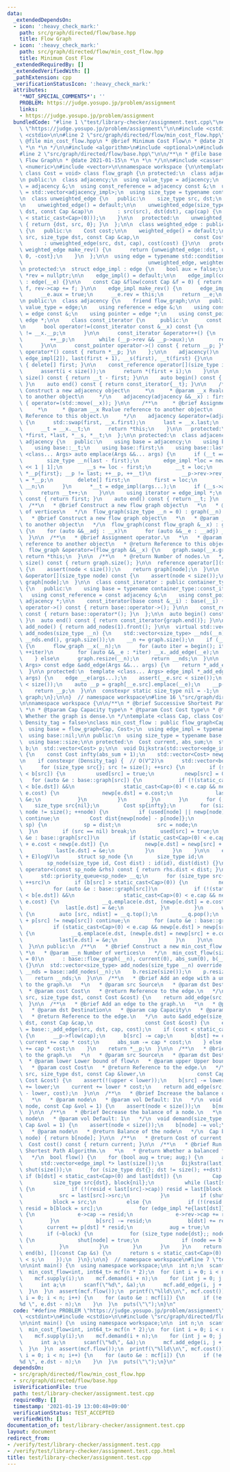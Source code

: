```yaml
---
data:
  _extendedDependsOn:
  - icon: ':heavy_check_mark:'
    path: src/graph/directed/flow/base.hpp
    title: Flow Graph
  - icon: ':heavy_check_mark:'
    path: src/graph/directed/flow/min_cost_flow.hpp
    title: Minimum Cost Flow
  _extendedRequiredBy: []
  _extendedVerifiedWith: []
  _pathExtension: cpp
  _verificationStatusIcon: ':heavy_check_mark:'
  attributes:
    '*NOT_SPECIAL_COMMENTS*': ''
    PROBLEM: https://judge.yosupo.jp/problem/assignment
    links:
    - https://judge.yosupo.jp/problem/assignment
  bundledCode: "#line 1 \"test/library-checker/assignment.test.cpp\"\n#define PROBLEM\
    \ \"https://judge.yosupo.jp/problem/assignment\"\n\n#include <cstdint>\n#include\
    \ <cstdio>\n\n#line 2 \"src/graph/directed/flow/min_cost_flow.hpp\"\n\n/**\n *\
    \ @file min_cost_flow.hpp\n * @brief Minimum Cost Flow\n * @date 2021-01-15\n\
    \ *\n *\n */\n\n#include <algorithm>\n#include <optional>\n#include <queue>\n\n\
    #line 2 \"src/graph/directed/flow/base.hpp\"\n\n/**\n * @file base.hpp\n * @brief\
    \ Flow Graph\n * @date 2021-01-15\n *\n *\n */\n\n#include <cassert>\n#include\
    \ <numeric>\n#include <vector>\n\nnamespace workspace {\n\ntemplate <class Cap,\
    \ class Cost = void> class flow_graph {\n protected:\n  class adjacency_impl;\n\
    \n public:\n  class adjacency;\n  using value_type = adjacency;\n  using reference\
    \ = adjacency &;\n  using const_reference = adjacency const &;\n  using container_type\
    \ = std::vector<adjacency_impl>;\n  using size_type = typename container_type::size_type;\n\
    \n  class unweighted_edge {\n   public:\n    size_type src, dst;\n    Cap cap;\n\
    \n    unweighted_edge() = default;\n\n    unweighted_edge(size_type src, size_type\
    \ dst, const Cap &cap)\n        : src(src), dst(dst), cap(cap) {\n      assert(!(cap\
    \ < static_cast<Cap>(0)));\n    }\n\n   protected:\n    unweighted_edge make_rev()\
    \ { return {dst, src, 0}; }\n  };\n\n  class weighted_edge : public unweighted_edge\
    \ {\n   public:\n    Cost cost;\n\n    weighted_edge() = default;\n\n    weighted_edge(size_type\
    \ src, size_type dst, const Cap &cap,\n                  const Cost &cost)\n \
    \       : unweighted_edge(src, dst, cap), cost(cost) {}\n\n   protected:\n   \
    \ weighted_edge make_rev() {\n      return {unweighted_edge::dst, unweighted_edge::src,\
    \ 0, -cost};\n    }\n  };\n\n  using edge = typename std::conditional<std::is_void<Cost>::value,\n\
    \                                         unweighted_edge, weighted_edge>::type;\n\
    \n protected:\n  struct edge_impl : edge {\n    bool aux = false;\n    edge_impl\
    \ *rev = nullptr;\n\n    edge_impl() = default;\n\n    edge_impl(const edge &__e)\
    \ : edge(__e) {}\n\n    const Cap &flow(const Cap &f = 0) { return edge::cap -=\
    \ f, rev->cap += f; }\n\n    edge_impl make_rev() {\n      edge_impl __e = edge::make_rev();\n\
    \      __e.aux = true;\n      __e.rev = this;\n      return __e;\n    }\n  };\n\
    \n public:\n  class adjacency {\n    friend flow_graph;\n\n   public:\n    using\
    \ value_type = edge;\n    using reference = edge &;\n    using const_reference\
    \ = edge const &;\n    using pointer = edge *;\n    using const_pointer = const\
    \ edge *;\n\n    class const_iterator {\n     public:\n      const edge_impl *__p;\n\
    \n      bool operator!=(const_iterator const &__x) const {\n        return __p\
    \ != __x.__p;\n      }\n\n      const_iterator &operator++() {\n        do\n \
    \         ++__p;\n        while (__p->rev && __p->aux);\n        return *this;\n\
    \      }\n\n      const_pointer operator->() const { return __p; }\n\n      const_reference\
    \ operator*() const { return *__p; }\n    };\n\n    adjacency()\n        : first(new\
    \ edge_impl[2]), last(first + 1), __s(first), __t(first) {}\n\n    ~adjacency()\
    \ { delete[] first; }\n\n    const_reference operator[](size_type i) const {\n\
    \      assert(i < size());\n      return *(first + i);\n    }\n\n    size_type\
    \ size() const { return __t - first; }\n\n    auto begin() const { return const_iterator{__s};\
    \ }\n    auto end() const { return const_iterator{__t}; }\n\n    /**\n     * @brief\
    \ Construct a new adjacency object\n     *\n     * @param __x Rvalue reference\
    \ to another object\n     */\n    adjacency(adjacency &&__x) : first(nullptr)\
    \ { operator=(std::move(__x)); }\n\n    /**\n     * @brief Assignment operator.\n\
    \     *\n     * @param __x Rvalue reference to another object\n     * @return\
    \ Reference to this object.\n     */\n    adjacency &operator=(adjacency &&__x)\
    \ {\n      std::swap(first, __x.first);\n      last = __x.last;\n      __s = __x.__s;\n\
    \      __t = __x.__t;\n      return *this;\n    }\n\n   protected:\n    edge_impl\
    \ *first, *last, *__s, *__t;\n  };\n\n protected:\n  class adjacency_impl : public\
    \ adjacency {\n   public:\n    using base = adjacency;\n    using base::__s;\n\
    \    using base::__t;\n    using base::first;\n    using base::last;\n\n    template\
    \ <class... Args> auto emplace(Args &&... args) {\n      if (__t == last) {\n\
    \        size_type __n(last - first);\n        edge_impl *loc = new edge_impl[__n\
    \ << 1 | 1];\n        __s += loc - first;\n        __t = loc;\n        for (edge_impl\
    \ *__p{first}; __p != last; ++__p, ++__t)\n          __p->rev->rev = __t, *__t\
    \ = *__p;\n        delete[] first;\n        first = loc;\n        last = __t +\
    \ __n;\n      }\n      *__t = edge_impl(args...);\n      if (__s->aux) ++__s;\n\
    \      return __t++;\n    }\n\n    using iterator = edge_impl *;\n    auto begin()\
    \ const { return first; }\n    auto end() const { return __t; }\n  };\n\n public:\n\
    \  /**\n   * @brief Construct a new flow graph object\n   *\n   * @param __n Number\
    \ of vertices\n   */\n  flow_graph(size_type __n = 0) : graph(__n) {}\n\n  /**\n\
    \   * @brief Construct a new flow graph object\n   *\n   * @param __x Const reference\
    \ to another object\n   */\n  flow_graph(const flow_graph &__x) : graph(__x.size())\
    \ {\n    for (auto &&__adj : __x)\n      for (auto &&__e : __adj) _add_edge(__e);\n\
    \  }\n\n  /**\n   * @brief Assignment operator.\n   *\n   * @param __x Rvalue\
    \ reference to another object\n   * @return Reference to this object.\n   */\n\
    \  flow_graph &operator=(flow_graph &&__x) {\n    graph.swap(__x.graph);\n   \
    \ return *this;\n  }\n\n  /**\n   * @return Number of nodes.\n   */\n  size_type\
    \ size() const { return graph.size(); }\n\n  reference operator[](size_type node)\
    \ {\n    assert(node < size());\n    return graph[node];\n  }\n\n  const_reference\
    \ &operator[](size_type node) const {\n    assert(node < size());\n    return\
    \ graph[node];\n  }\n\n  class const_iterator : public container_type::const_iterator\
    \ {\n   public:\n    using base = typename container_type::const_iterator;\n \
    \   using const_reference = const adjacency &;\n    using const_pointer = const\
    \ adjacency *;\n\n    const_iterator(base const &__i) : base(__i) {}\n\n    const_pointer\
    \ operator->() const { return base::operator->(); }\n\n    const_reference operator*()\
    \ const { return base::operator*(); }\n  };\n\n  auto begin() const { return const_iterator{graph.begin()};\
    \ }\n  auto end() const { return const_iterator{graph.end()}; }\n\n  size_type\
    \ add_node() { return add_nodes(1).front(); }\n\n  virtual std::vector<size_type>\
    \ add_nodes(size_type __n) {\n    std::vector<size_type> __nds(__n);\n    std::iota(__nds.begin(),\
    \ __nds.end(), graph.size());\n    __n += graph.size();\n    if (__n > graph.capacity())\
    \ {\n      flow_graph __x(__n);\n      for (auto iter = begin(); iter != end();\
    \ ++iter)\n        for (auto &&__e : *iter) __x._add_edge(__e);\n      graph.swap(__x.graph);\n\
    \    } else\n      graph.resize(__n);\n    return __nds;\n  }\n\n  template <class...\
    \ Args> const edge &add_edge(Args &&... args) {\n    return *_add_edge(std::forward<Args>(args)...);\n\
    \  }\n\n protected:\n  template <class... Args> edge_impl *_add_edge(Args &&...\
    \ args) {\n    edge __e(args...);\n    assert(__e.src < size());\n    assert(__e.dst\
    \ < size());\n    auto __p = graph[__e.src].emplace(__e);\n    __p->rev = graph[__e.dst].emplace(__p->make_rev());\n\
    \    return __p;\n  }\n\n  constexpr static size_type nil = -1;\n  container_type\
    \ graph;\n};\n\n}  // namespace workspace\n#line 16 \"src/graph/directed/flow/min_cost_flow.hpp\"\
    \n\nnamespace workspace {\n\n/**\n * @brief Successive Shortest Path Algorithm.\n\
    \ *\n * @tparam Cap Capacity type\n * @tparam Cost Cost type\n * @tparam Density_tag\
    \ Whether the graph is dense.\n */\ntemplate <class Cap, class Cost = Cap, bool\
    \ Density_tag = false>\nclass min_cost_flow : public flow_graph<Cap, Cost> {\n\
    \  using base = flow_graph<Cap, Cost>;\n  using edge_impl = typename base::edge_impl;\n\
    \  using base::nil;\n\n public:\n  using size_type = typename base::size_type;\n\
    \  using base::size;\n\n protected:\n  Cost current, abs_sum;\n  std::vector<Cap>\
    \ b;\n  std::vector<Cost> p;\n\n  void Dijkstra(std::vector<edge_impl *> &last)\
    \ {\n    const Cost infty(abs_sum + 1);\n    std::vector<Cost> newp(size(), infty);\n\
    \n    if constexpr (Density_tag) {  // O(V^2)\n      std::vector<bool> used(size());\n\
    \      for (size_type src{}; src != size(); ++src) {\n        if (static_cast<Cap>(0)\
    \ < b[src]) {\n          used[src] = true;\n          newp[src] = 0;\n       \
    \   for (auto &e : base::graph[src]) {\n            if (!(static_cast<Cap>(0)\
    \ < b[e.dst]) &&\n                static_cast<Cap>(0) < e.cap && newp[e.dst] >\
    \ e.cost) {\n              newp[e.dst] = e.cost;\n              last[e.dst] =\
    \ &e;\n            }\n          }\n        }\n      }\n      for (;;) {\n    \
    \    size_type src{nil};\n        Cost sp{infty};\n        for (size_type node{};\
    \ node != size(); ++node) {\n          if (used[node] || newp[node] == infty)\
    \ continue;\n          Cost dist{newp[node] - p[node]};\n          if (dist <\
    \ sp) {\n            sp = dist;\n            src = node;\n          }\n      \
    \  }\n        if (src == nil) break;\n        used[src] = true;\n        for (auto\
    \ &e : base::graph[src])\n          if (static_cast<Cap>(0) < e.cap && newp[src]\
    \ + e.cost < newp[e.dst]) {\n            newp[e.dst] = newp[src] + e.cost;\n \
    \           last[e.dst] = &e;\n          }\n      }\n    }\n\n    else {  // O((V\
    \ + E)logV)\n      struct sp_node {\n        size_type id;\n        Cost dist;\n\
    \        sp_node(size_type id, Cost dist) : id(id), dist(dist) {}\n        bool\
    \ operator<(const sp_node &rhs) const { return rhs.dist < dist; }\n      };\n\
    \      std::priority_queue<sp_node> __q;\n      for (size_type src{}; src != size();\
    \ ++src)\n        if (b[src] > static_cast<Cap>(0)) {\n          newp[src] = 0;\n\
    \          for (auto &e : base::graph[src])\n            if (!(static_cast<Cap>(0)\
    \ < b[e.dst]) &&\n                static_cast<Cap>(0) < e.cap && newp[e.dst] >\
    \ e.cost) {\n              __q.emplace(e.dst, (newp[e.dst] = e.cost) - p[e.dst]);\n\
    \              last[e.dst] = &e;\n            }\n        }\n      while (!__q.empty())\
    \ {\n        auto [src, ndist] = __q.top();\n        __q.pop();\n        if (ndist\
    \ + p[src] != newp[src]) continue;\n        for (auto &e : base::graph[src])\n\
    \          if (static_cast<Cap>(0) < e.cap && newp[e.dst] > newp[src] + e.cost)\
    \ {\n            __q.emplace(e.dst, (newp[e.dst] = newp[src] + e.cost) - p[e.dst]);\n\
    \            last[e.dst] = &e;\n          }\n      }\n    }\n\n    p.swap(newp);\n\
    \  }\n\n public:\n  /**\n   * @brief Construct a new min_cost_flow object\n  \
    \ *\n   * @param __n Number of vertices\n   */\n  min_cost_flow(size_type __n\
    \ = 0)\n      : base::flow_graph(__n), current(0), abs_sum(0), b(__n), p(__n)\
    \ {}\n\n  std::vector<size_type> add_nodes(size_type __n) override {\n    auto\
    \ __nds = base::add_nodes(__n);\n    b.resize(size());\n    p.resize(size());\n\
    \    return __nds;\n  }\n\n  /**\n   * @brief Add an edge with a unit capacity\
    \ to the graph.\n   *\n   * @param src Source\n   * @param dst Destination\n \
    \  * @param cost Cost\n   * @return Reference to the edge.\n   */\n  auto &add_edge(size_type\
    \ src, size_type dst, const Cost &cost) {\n    return add_edge(src, dst, 1, cost);\n\
    \  }\n\n  /**\n   * @brief Add an edge to the graph.\n   *\n   * @param src Source\n\
    \   * @param dst Destination\n   * @param cap Capacity\n   * @param cost Cost\n\
    \   * @return Reference to the edge.\n   */\n  auto &add_edge(size_type src, size_type\
    \ dst, const Cap &cap,\n                 const Cost &cost) {\n    edge_impl *__p\
    \ = base::_add_edge(src, dst, cap, cost);\n    if (cost < static_cast<Cost>(0))\
    \ {\n      __p->flow(cap);\n      b[src] -= cap;\n      b[dst] += cap;\n     \
    \ current += cap * cost;\n      abs_sum -= cap * cost;\n    } else {\n      abs_sum\
    \ += cap * cost;\n    }\n    return *__p;\n  }\n\n  /**\n   * @brief Add an edge\
    \ to the graph.\n   *\n   * @param src Source\n   * @param dst Destination\n \
    \  * @param lower Lower bound of flow\n   * @param upper Upper bound of flow\n\
    \   * @param cost Cost\n   * @return Reference to the edge.\n   */\n  auto &add_edge(size_type\
    \ src, size_type dst, const Cap &lower,\n                 const Cap &upper, const\
    \ Cost &cost) {\n    assert(!(upper < lower));\n    b[src] -= lower;\n    b[dst]\
    \ += lower;\n    current += lower * cost;\n    return add_edge(src, dst, upper\
    \ - lower, cost);\n  }\n\n  /**\n   * @brief Increase the balance of a node.\n\
    \   *\n   * @param node\n   * @param vol Default: 1\n   */\n  void supply(size_type\
    \ node, const Cap &vol = 1) {\n    assert(node < size());\n    b[node] += vol;\n\
    \  }\n\n  /**\n   * @brief Decrease the balance of a node.\n   *\n   * @param\
    \ node\n   * @param vol Default: 1\n   */\n  void demand(size_type node, const\
    \ Cap &vol = 1) {\n    assert(node < size());\n    b[node] -= vol;\n  }\n\n  /**\n\
    \   * @param node\n   * @return Balance of the node\n   */\n  Cap balance(size_type\
    \ node) { return b[node]; }\n\n  /**\n   * @return Cost of current flow.\n   */\n\
    \  Cost cost() const { return current; }\n\n  /**\n   * @brief Run Successive\
    \ Shortest Path Algorithm.\n   *\n   * @return Whether a balanced flow exists.\n\
    \   */\n  bool flow() {\n    for (bool aug = true; aug;) {\n      aug = false;\n\
    \      std::vector<edge_impl *> last(size());\n      Dijkstra(last);\n      std::vector<bool>\
    \ shut(size());\n      for (size_type dst{}; dst != size(); ++dst) {\n       \
    \ if (b[dst] < static_cast<Cap>(0) and last[dst]) {\n          Cap resid{-b[dst]};\n\
    \          size_type src{dst}, block{nil};\n          while (last[src] && !shut[src])\
    \ {\n            if (!(resid < last[src]->cap)) resid = last[block = src]->cap;\n\
    \            src = last[src]->src;\n          }\n          if (shut[src])\n  \
    \          block = src;\n          else {\n            if (!(resid < b[src]))\
    \ resid = b[block = src];\n            for (edge_impl *e{last[dst]}; e; e = last[e->src])\
    \ {\n              e->cap -= resid;\n              e->rev->cap += resid;\n   \
    \         }\n            b[src] -= resid;\n            b[dst] += resid;\n    \
    \        current += p[dst] * resid;\n            aug = true;\n          }\n  \
    \        if (~block) {\n            for (size_type node{dst};; node = last[node]->src)\
    \ {\n              shut[node] = true;\n              if (node == block) break;\n\
    \            }\n          }\n        }\n      }\n    }\n    return std::none_of(begin(b),\
    \ end(b), [](const Cap &s) {\n      return s < static_cast<Cap>(0) || static_cast<Cap>(0)\
    \ < s;\n    });\n  }\n};\n\n}  // namespace workspace\n#line 7 \"test/library-checker/assignment.test.cpp\"\
    \n\nint main() {\n  using namespace workspace;\n\n  int n;\n  scanf(\"%d\", &n);\n\
    \  min_cost_flow<int, int64_t> mcf(n * 2);\n  for (int i = 0; i < n; i++) {\n\
    \    mcf.supply(i);\n    mcf.demand(i + n);\n    for (int j = 0; j < n; j++) {\n\
    \      int a;\n      scanf(\"%d\", &a);\n      mcf.add_edge(i, j + n, a);\n  \
    \  }\n  }\n  assert(mcf.flow());\n  printf(\"%lld\\n\", mcf.cost());\n  for (int\
    \ i = 0; i < n; i++) {\n    for (auto &e : mcf[i]) {\n      if (!e.cap) printf(\"\
    %d \", e.dst - n);\n    }\n  }\n  puts(\"\");\n}\n"
  code: "#define PROBLEM \"https://judge.yosupo.jp/problem/assignment\"\n\n#include\
    \ <cstdint>\n#include <cstdio>\n\n#include \"src/graph/directed/flow/min_cost_flow.hpp\"\
    \n\nint main() {\n  using namespace workspace;\n\n  int n;\n  scanf(\"%d\", &n);\n\
    \  min_cost_flow<int, int64_t> mcf(n * 2);\n  for (int i = 0; i < n; i++) {\n\
    \    mcf.supply(i);\n    mcf.demand(i + n);\n    for (int j = 0; j < n; j++) {\n\
    \      int a;\n      scanf(\"%d\", &a);\n      mcf.add_edge(i, j + n, a);\n  \
    \  }\n  }\n  assert(mcf.flow());\n  printf(\"%lld\\n\", mcf.cost());\n  for (int\
    \ i = 0; i < n; i++) {\n    for (auto &e : mcf[i]) {\n      if (!e.cap) printf(\"\
    %d \", e.dst - n);\n    }\n  }\n  puts(\"\");\n}\n"
  dependsOn:
  - src/graph/directed/flow/min_cost_flow.hpp
  - src/graph/directed/flow/base.hpp
  isVerificationFile: true
  path: test/library-checker/assignment.test.cpp
  requiredBy: []
  timestamp: '2021-01-19 13:00:48+09:00'
  verificationStatus: TEST_ACCEPTED
  verifiedWith: []
documentation_of: test/library-checker/assignment.test.cpp
layout: document
redirect_from:
- /verify/test/library-checker/assignment.test.cpp
- /verify/test/library-checker/assignment.test.cpp.html
title: test/library-checker/assignment.test.cpp
---
```

